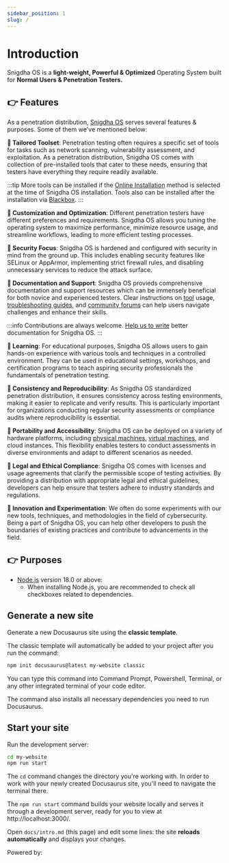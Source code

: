 ```yaml
---
sidebar_position: 1
slug: /
---
```


# Introduction

Snigdha OS is a **light-weight, Powerful & Optimized** Operating System built for **Normal Users &  Penetration Testers.**

## 👉 Features 

As a penetration distribution, [Snigdha OS](https://snigdhaos.org/) serves several features & purposes. Some of them we've mentioned below:

**📌 Tailored Toolset**: Penetration testing often requires a specific set of tools for tasks such as network scanning, vulnerability assessment, and exploitation. As a penetration distribution, Snigdha OS comes with collection of pre-installed tools that cater to these needs, ensuring that testers have everything they require readily available. 

:::tip
More tools can be installed if the [Online Installation](/installation/online_install) method is selected at the time of Snigdha OS installation. Tools also can be installed after the installation via [Blackbox](/packages/snigdhaos_blackbox).
:::

**📌 Customization and Optimization**: Different penetration testers have different preferences and requirements. Snigdha OS  allows you tuning the operating system to maximize performance, minimize resource usage, and streamline workflows, leading to more efficient testing processes.

**📌 Security Focus**: Snigdha OS is hardened and configured with security in mind from the ground up. This includes enabling security features like SELinux or AppArmor, implementing strict firewall rules, and disabling unnecessary services to reduce the attack surface.

**📌 Documentation and Support**: Snigdha OS provieds comprehensive documentation and support resources which can be immensely beneficial for both novice and experienced testers. Clear instructions on [tool](/category/tools) usage, [troubleshooting guides](/category/troubleshoot), and [community forums](https://forum.snigdhaos.org/) can help users navigate challenges and enhance their skills.

:::info
Contributions are always welcome. [Help us to write](/dev_guide/write) better documentation for Snigdha OS. 
:::

**📌 Learning**: For educational purposes, Snigdha OS allows users to gain hands-on experience with various tools and techniques in a controlled environment. They can be used in educational settings, workshops, and certification programs to teach aspiring security professionals the fundamentals of penetration testing.

**📌 Consistency and Reproducibility**: As Snigdha OS standardized penetration distribution, it ensures consistency across testing environments, making it easier to replicate and verify results. This is particularly important for organizations conducting regular security assessments or compliance audits where reproducibility is essential.

**📌 Portability and Accessibility**: Snigdha OS can be deployed on a variety of hardware platforms, including [physical machines](/category/installation), [virtual machines](/installation/virtualbox_installation), and cloud instances. This flexibility enables testers to conduct assessments in diverse environments and adapt to different scenarios as needed.

**📌 Legal and Ethical Compliance**: Snigdha OS comes with licenses and usage agreements that clarify the permissible scope of testing activities. By providing a distribution with appropriate legal and ethical guidelines, developers can help ensure that testers adhere to industry standards and regulations.

**📌 Innovation and Experimentation**: We often do some experiments with our new tools, techniques, and methodologies in the field of cybersecurity. Being a part of Snigdha OS, you can help other developers to push the boundaries of existing practices and contribute to advancements in the field.

## 👉 Purposes

- [Node.js](https://nodejs.org/en/download/) version 18.0 or above:
  - When installing Node.js, you are recommended to check all checkboxes related to dependencies.

## Generate a new site

Generate a new Docusaurus site using the **classic template**.

The classic template will automatically be added to your project after you run the command:

```bash
npm init docusaurus@latest my-website classic
```

You can type this command into Command Prompt, Powershell, Terminal, or any other integrated terminal of your code editor.

The command also installs all necessary dependencies you need to run Docusaurus.

## Start your site

Run the development server:

```bash
cd my-website
npm run start
```

The `cd` command changes the directory you're working with. In order to work with your newly created Docusaurus site, you'll need to navigate the terminal there.

The `npm run start` command builds your website locally and serves it through a development server, ready for you to view at http://localhost:3000/.

Open `docs/intro.md` (this page) and edit some lines: the site **reloads automatically** and displays your changes.

Powered by:
